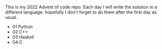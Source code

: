 This is my 2022 Advent of code repo.
Each day I will write the solution in a different language.
hopefully I don't forget to do them after the first day as usual.

- 01 Python
- 02 C++
- 03 Haskell
- 04 C
